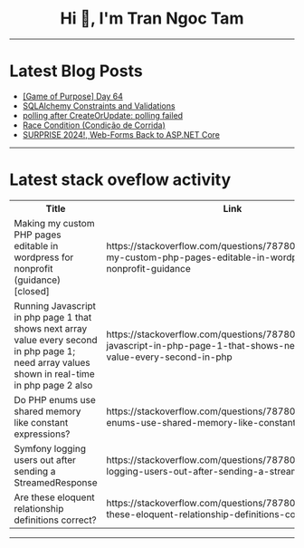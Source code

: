 <h1 align="center">Hi 👋, I'm Tran Ngoc Tam</h1>

---

# Latest Blog Posts 
<!-- BLOG-POST-LIST:START -->
- [[Game of Purpose] Day 64](https://dev.to/humberd/game-of-purpose-day-64-541h)
- [SQLAlchemy Constraints and Validations](https://dev.to/sashafbrockman/sqlalchemy-constraints-and-validations-4dgn)
- [polling after CreateOrUpdate: polling failed](https://dev.to/wallism/polling-after-createorupdate-polling-failed-31p0)
- [Race Condition &lpar;Condição de Corrida&rpar;](https://dev.to/celso/race-condition-condicao-de-corrida-2461)
- [SURPRISE 2024!, Web-Forms Back to ASP.NET Core](https://dev.to/elanatframework/surprise-2024-web-forms-back-to-aspnet-core-j1h)
<!-- BLOG-POST-LIST:END -->

---

# Latest stack oveflow activity
<table>
  <tr><th>Title</th><th>Link</th></tr>
  <!-- STACKOVERFLOW:START --><tr><td>Making my custom PHP pages editable in wordpress for nonprofit &lpar;guidance&rpar; [closed]</td><td>https://stackoverflow.com/questions/78780908/making-my-custom-php-pages-editable-in-wordpress-for-nonprofit-guidance</td></tr><tr><td>Running Javascript in php page 1 that shows next array value every second in php page 1; need array values shown in real-time in php page 2 also</td><td>https://stackoverflow.com/questions/78780897/running-javascript-in-php-page-1-that-shows-next-array-value-every-second-in-php</td></tr><tr><td>Do PHP enums use shared memory like constant expressions?</td><td>https://stackoverflow.com/questions/78780879/do-php-enums-use-shared-memory-like-constant-expressions</td></tr><tr><td>Symfony logging users out after sending a StreamedResponse</td><td>https://stackoverflow.com/questions/78780780/symfony-logging-users-out-after-sending-a-streamedresponse</td></tr><tr><td>Are these eloquent relationship definitions correct?</td><td>https://stackoverflow.com/questions/78780735/are-these-eloquent-relationship-definitions-correct</td></tr><!-- STACKOVERFLOW:END -->
</table>

---


